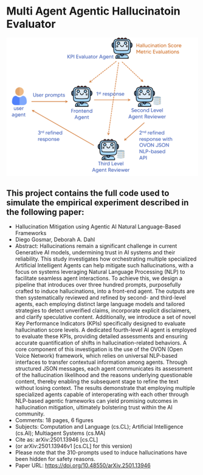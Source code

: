 # Multi Agent Agentic Hallucinatoin Evaluator
![Alt text](images/multi_agents_hallucination_eval.png)

## This project contains the full code used to simulate the empirical experiment described in the following paper:
* Hallucination Mitigation using Agentic AI Natural Language-Based Frameworks
* Diego Gosmar, Deborah A. Dahl
* Abstract: Hallucinations remain a significant challenge in current Generative AI models, undermining trust in AI systems and their reliability. This study investigates how orchestrating multiple specialized Artificial Intelligent Agents can help mitigate such hallucinations, with a focus on systems leveraging Natural Language Processing (NLP) to facilitate seamless agent interactions. To achieve this, we design a pipeline that introduces over three hundred prompts, purposefully crafted to induce hallucinations, into a front-end agent. The outputs are then systematically reviewed and refined by second- and third-level agents, each employing distinct large language models and tailored strategies to detect unverified claims, incorporate explicit disclaimers, and clarify speculative content. Additionally, we introduce a set of novel Key Performance Indicators (KPIs) specifically designed to evaluate hallucination score levels. A dedicated fourth-level AI agent is employed to evaluate these KPIs, providing detailed assessments and ensuring accurate quantification of shifts in hallucination-related behaviors. A core component of this investigation is the use of the OVON (Open Voice Network) framework, which relies on universal NLP-based interfaces to transfer contextual information among agents. Through structured JSON messages, each agent communicates its assessment of the hallucination likelihood and the reasons underlying questionable content, thereby enabling the subsequent stage to refine the text without losing context. The results demonstrate that employing multiple specialized agents capable of interoperating with each other through NLP-based agentic frameworks can yield promising outcomes in hallucination mitigation, ultimately bolstering trust within the AI community.
* Comments:	18 pages, 6 figures
* Subjects:	Computation and Language (cs.CL); Artificial Intelligence (cs.AI); Multiagent Systems (cs.MA)
* Cite as:	arXiv:2501.13946 [cs.CL]
* (or arXiv:2501.13946v1 [cs.CL] for this version)
* Please note that the 310-prompts used to induce hallucinations have been hidden for safety reasons.
* Paper URL: https://doi.org/10.48550/arXiv.2501.13946
